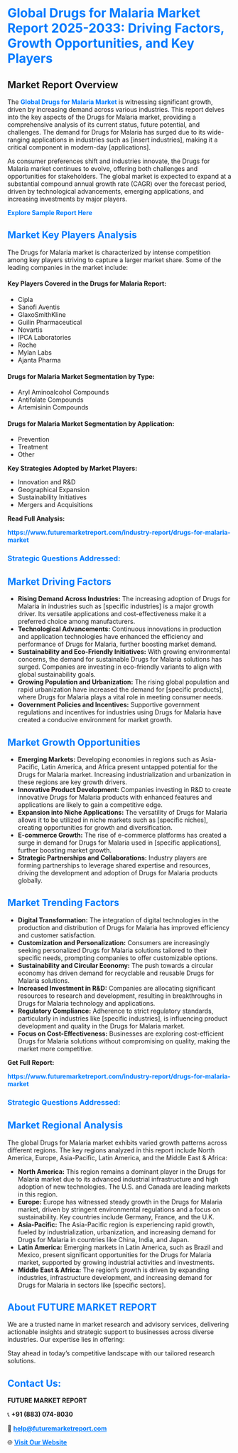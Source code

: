 <h1 style="color: #007BFF;">Global Drugs for Malaria Market Report 2025-2033: Driving Factors, Growth Opportunities, and Key Players</h1>

<section id="overview">
<h2>Market Report Overview</h2>
<p>The <a href="https://www.futuremarketreport.com/industry-report/drugs-for-malaria-market" style="color: #007BFF; text-decoration: none;"><strong>Global Drugs for Malaria Market</strong></a> is witnessing significant growth, driven by increasing demand across various industries. This report delves into the key aspects of the Drugs for Malaria market, providing a comprehensive analysis of its current status, future potential, and challenges. The demand for Drugs for Malaria has surged due to its wide-ranging applications in industries such as [insert industries], making it a critical component in modern-day [applications].</p>
<p>As consumer preferences shift and industries innovate, the Drugs for Malaria market continues to evolve, offering both challenges and opportunities for stakeholders. The global market is expected to expand at a substantial compound annual growth rate (CAGR) over the forecast period, driven by technological advancements, emerging applications, and increasing investments by major players.</p>
</section>

<section id="overview">
<p><a href="https://www.futuremarketreport.com/request-sample/reportId=80369" style="color: #007BFF; text-decoration: none;"><strong>Explore Sample Report Here</strong></a></p>
</section>

<section id="key-players">
<h2 style="color: #007BFF;">Market Key Players Analysis</h2>
<p>The Drugs for Malaria market is characterized by intense competition among key players striving to capture a larger market share. Some of the leading companies in the market include:</p>
<h4>Key Players Covered in the Drugs for Malaria Report:</h4>
<ul><li>Cipla</li><li>Sanofi Aventis</li><li>GlaxoSmithKline</li><li>Guilin Pharmaceutical</li><li>Novartis</li><li>IPCA Laboratories</li><li>Roche</li><li>Mylan Labs</li><li>Ajanta Pharma</li></ul>
<h4>Drugs for Malaria Market Segmentation by Type:</h4>
<ul><li>Aryl Aminoalcohol Compounds</li><li>Antifolate Compounds</li><li>Artemisinin Compounds</li></ul>

<h4>Drugs for Malaria Market Segmentation by Application:</h4>
<ul><li>Prevention</li><li>Treatment</li><li>Other</li></ul>
<p><strong>Key Strategies Adopted by Market Players:</strong></p>
<ul>
<li>Innovation and R&D</li>
<li>Geographical Expansion</li>
<li>Sustainability Initiatives</li>
<li>Mergers and Acquisitions</li>
</ul>
</section>

<section>
<p><strong>Read Full Analysis: </strong></p><a href="https://www.futuremarketreport.com/industry-report/drugs-for-malaria-market" style="color: #007BFF; text-decoration: none;"><strong>https://www.futuremarketreport.com/industry-report/drugs-for-malaria-market</strong></a>
<h3 style="color: #007BFF;">Strategic Questions Addressed:</h3>
</section>

<section id="driving-factors">
<h2 style="color: #007BFF;">Market Driving Factors</h2>
<ul>
<li><strong>Rising Demand Across Industries:</strong> The increasing adoption of Drugs for Malaria in industries such as [specific industries] is a major growth driver. Its versatile applications and cost-effectiveness make it a preferred choice among manufacturers.</li>
<li><strong>Technological Advancements:</strong> Continuous innovations in production and application technologies have enhanced the efficiency and performance of Drugs for Malaria, further boosting market demand.</li>
<li><strong>Sustainability and Eco-Friendly Initiatives:</strong> With growing environmental concerns, the demand for sustainable Drugs for Malaria solutions has surged. Companies are investing in eco-friendly variants to align with global sustainability goals.</li>
<li><strong>Growing Population and Urbanization:</strong> The rising global population and rapid urbanization have increased the demand for [specific products], where Drugs for Malaria plays a vital role in meeting consumer needs.</li>
<li><strong>Government Policies and Incentives:</strong> Supportive government regulations and incentives for industries using Drugs for Malaria have created a conducive environment for market growth.</li>
</ul>
</section>

<section id="growth-opportunities">
<h2 style="color: #007BFF;">Market Growth Opportunities</h2>
<ul>
<li><strong>Emerging Markets:</strong> Developing economies in regions such as Asia-Pacific, Latin America, and Africa present untapped potential for the Drugs for Malaria market. Increasing industrialization and urbanization in these regions are key growth drivers.</li>
<li><strong>Innovative Product Development:</strong> Companies investing in R&D to create innovative Drugs for Malaria products with enhanced features and applications are likely to gain a competitive edge.</li>
<li><strong>Expansion into Niche Applications:</strong> The versatility of Drugs for Malaria allows it to be utilized in niche markets such as [specific niches], creating opportunities for growth and diversification.</li>
<li><strong>E-commerce Growth:</strong> The rise of e-commerce platforms has created a surge in demand for Drugs for Malaria used in [specific applications], further boosting market growth.</li>
<li><strong>Strategic Partnerships and Collaborations:</strong> Industry players are forming partnerships to leverage shared expertise and resources, driving the development and adoption of Drugs for Malaria products globally.</li>
</ul>
</section>

<section id="trending-factors">
<h2 style="color: #007BFF;">Market Trending Factors</h2>
<ul>
<li><strong>Digital Transformation:</strong> The integration of digital technologies in the production and distribution of Drugs for Malaria has improved efficiency and customer satisfaction.</li>
<li><strong>Customization and Personalization:</strong> Consumers are increasingly seeking personalized Drugs for Malaria solutions tailored to their specific needs, prompting companies to offer customizable options.</li>
<li><strong>Sustainability and Circular Economy:</strong> The push towards a circular economy has driven demand for recyclable and reusable Drugs for Malaria solutions.</li>
<li><strong>Increased Investment in R&D:</strong> Companies are allocating significant resources to research and development, resulting in breakthroughs in Drugs for Malaria technology and applications.</li>
<li><strong>Regulatory Compliance:</strong> Adherence to strict regulatory standards, particularly in industries like [specific industries], is influencing product development and quality in the Drugs for Malaria market.</li>
<li><strong>Focus on Cost-Effectiveness:</strong> Businesses are exploring cost-efficient Drugs for Malaria solutions without compromising on quality, making the market more competitive.</li>
</ul>
</section>

<section>
<p><strong>Get Full Report: </strong></p><a href="https://www.futuremarketreport.com/industry-report/drugs-for-malaria-market" style="color: #007BFF; text-decoration: none;"><strong>https://www.futuremarketreport.com/industry-report/drugs-for-malaria-market</strong></a>
<h3 style="color: #007BFF;">Strategic Questions Addressed:</h3>
</section>


<section id="regional-analysis">
<h2 style="color: #007BFF;">Market Regional Analysis</h2>
<p>The global Drugs for Malaria market exhibits varied growth patterns across different regions. The key regions analyzed in this report include North America, Europe, Asia-Pacific, Latin America, and the Middle East & Africa:</p>
<ul>
<li><strong>North America:</strong> This region remains a dominant player in the Drugs for Malaria market due to its advanced industrial infrastructure and high adoption of new technologies. The U.S. and Canada are leading markets in this region.</li>
<li><strong>Europe:</strong> Europe has witnessed steady growth in the Drugs for Malaria market, driven by stringent environmental regulations and a focus on sustainability. Key countries include Germany, France, and the U.K.</li>
<li><strong>Asia-Pacific:</strong> The Asia-Pacific region is experiencing rapid growth, fueled by industrialization, urbanization, and increasing demand for Drugs for Malaria in countries like China, India, and Japan.</li>
<li><strong>Latin America:</strong> Emerging markets in Latin America, such as Brazil and Mexico, present significant opportunities for the Drugs for Malaria market, supported by growing industrial activities and investments.</li>
<li><strong>Middle East & Africa:</strong> The region’s growth is driven by expanding industries, infrastructure development, and increasing demand for Drugs for Malaria in sectors like [specific sectors].</li>
</ul>
</section>

<footer>
<h2 style="color: #007BFF;">About FUTURE MARKET REPORT</h2>
<p>We are a trusted name in market research and advisory services, delivering actionable insights and strategic support to businesses across diverse industries. Our expertise lies in offering:</p>

<p>Stay ahead in today’s competitive landscape with our tailored research solutions.</p>

<h2 style="color: #007BFF;">Contact Us:</h2>
<p><strong>FUTURE MARKET REPORT</strong></p>
<p>📞 <strong>+91 (883) 074-8030</strong></p>
<p>📧 <strong><a href="mailto:help@futuremarketreport.com" style="color: #007BFF;">help@futuremarketreport.com</a></strong></p>
<p>🌐 <strong><a href="https://www.futuremarketreport.com/" style="color: #007BFF;">Visit Our Website</a></strong></p>
</footer>